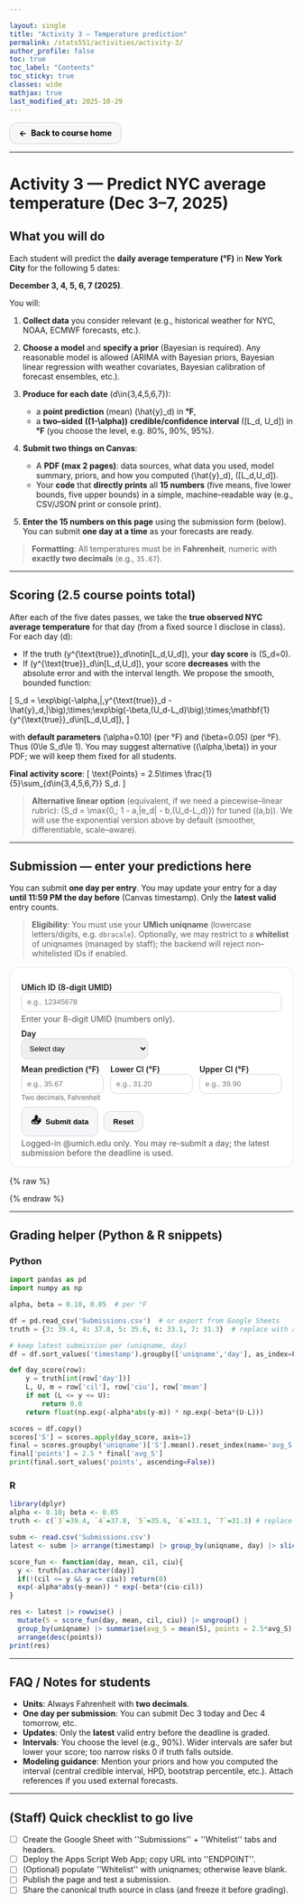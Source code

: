 ```yaml
---

layout: single
title: "Activity 3 — Temperature prediction"
permalink: /stats551/activities/activity-3/
author_profile: false
toc: true
toc_label: "Contents"
toc_sticky: true
classes: wide
mathjax: true
last_modified_at: 2025-10-29
---
```


<style>
/* Remove the big background box */
.page, .page__content { background: none !important; box-shadow: none !important; border: none !important; }

/* Buttons */
.btn{display:inline-flex;align-items:center;gap:.5rem;padding:.6rem 1rem;border-radius:12px;border:1px solid #d0d5dd;background:#f7f7f9;color:#111;text-decoration:none;font-weight:700;box-shadow:0 1px 2px rgba(0,0,0,.04), inset 0 -1px 0 rgba(255,255,255,.5);transition:transform .06s ease, box-shadow .15s ease, background .15s ease}
.btn:hover{ background:#f0f2f5; box-shadow:0 3px 10px rgba(0,0,0,.08); transform:translateY(-1px) }
.btn:active{ transform:translateY(0) }
.btn .emoji{ font-size:1.1rem }
.btn {
  color: #000 !important;
}


/* Form */
form.activity3{max-width:720px;background:#fff;border:1px solid #e6e6eb;border-radius:16px;padding:1rem 1.25rem;margin:1rem 0;box-shadow:0 1px 2px rgba(0,0,0,.03)}
form.activity3 fieldset{border:none;margin:0;padding:0}
form.activity3 .row{display:grid;grid-template-columns:1fr 1fr;gap:12px}
form.activity3 .row-3{display:grid;grid-template-columns:1fr 1fr 1fr;gap:12px}
form.activity3 label{font-weight:600;margin-top:.6rem;display:block}
form.activity3 input, form.activity3 select{width:100%;padding:.55rem .6rem;border:1px solid #d0d5dd;border-radius:10px}
form.activity3 small{color:#666}
form.activity3 .help{font-size:.9rem;color:#555;margin-top:.25rem}
.alert{padding:.65rem .8rem;border-radius:10px;margin:.6rem 0;font-weight:600}
.alert.success{background:#ecfdf5;color:#065f46;border:1px solid #a7f3d0}
.alert.error{background:#fef2f2;color:#7f1d1d;border:1px solid #fecaca}
.codeblock{background:#0f172a;color:#e5e7eb;border-radius:12px;padding:1rem;font-family:ui-monospace,SFMono-Regular,Menlo,Monaco,Consolas,"Liberation Mono","Courier New",monospace;white-space:pre;overflow:auto}
</style>

<p>
  <a href="{{ '/stats551/' | relative_url }}" class="btn" aria-label="Back to course home">
    <span>←</span><span>Back to course home</span>
  </a>
</p>

---

# Activity 3 — **Predict NYC average temperature** (Dec 3–7, 2025)

## What you will do

Each student will predict the **daily average temperature (°F)** in **New York City** for the following 5 dates:

**December 3, 4, 5, 6, 7 (2025)**.

You will:

1. **Collect data** you consider relevant (e.g., historical weather for NYC, NOAA, ECMWF forecasts, etc.).
2. **Choose a model** and **specify a prior** (Bayesian is required). Any reasonable model is allowed (ARIMA with Bayesian priors, Bayesian linear regression with weather covariates, Bayesian calibration of forecast ensembles, etc.).
3. **Produce for each date** (d\in{3,4,5,6,7}):

   * a **point prediction** (mean) (\hat{y}_d) in **°F**,
   * a **two–sided** **((1-\alpha))** **credible/confidence interval** ([L_d, U_d]) in **°F** (you choose the level, e.g. 80%, 90%, 95%).
4. **Submit two things on Canvas**:

   * A **PDF (max 2 pages)**: data sources, what data you used, model summary, priors, and how you computed (\hat{y}_d), ([L_d,U_d]).
   * Your **code** that **directly prints** all **15 numbers** (five means, five lower bounds, five upper bounds) in a simple, machine–readable way (e.g., CSV/JSON print or console print).
5. **Enter the 15 numbers on this page** using the submission form (below). You can submit **one day at a time** as your forecasts are ready.

> **Formatting**: All temperatures must be in **Fahrenheit**, numeric with **exactly two decimals** (e.g., `35.67`).

---

## Scoring (2.5 course points total)

After each of the five dates passes, we take the **true observed NYC average temperature** for that day (from a fixed source I disclose in class). For each day (d):

* If the truth (y^{\text{true}}_d\notin[L_d,U_d]), your **day score** is (S_d=0).
* If (y^{\text{true}}_d\in[L_d,U_d]), your score **decreases** with the absolute error and with the interval length. We propose the smooth, bounded function:

[
S_d
= \exp\big(-\alpha,|,y^{\text{true}}_d - \hat{y}_d,|\big);\times;\exp\big(-\beta,(U_d-L_d)\big);\times;\mathbf{1}{y^{\text{true}}_d\in[L_d,U_d]},
]

with **default parameters** (\alpha=0.10) (per °F) and (\beta=0.05) (per °F). Thus (0\le S_d\le 1). You may suggest alternative ((\alpha,\beta)) in your PDF; we will keep them fixed for all students.

**Final activity score**:
[
\text{Points} = 2.5\times \frac{1}{5}\sum_{d\in{3,4,5,6,7}} S_d.
]

> **Alternative linear option** (equivalent, if we need a piecewise–linear rubric):
> (S_d = \max{0,; 1 - a,|e_d| - b,(U_d-L_d)}) for tuned ((a,b)). We will use the exponential version above by default (smoother, differentiable, scale–aware).

---

## Submission — enter your predictions here

You can submit **one day per entry**. You may update your entry for a day **until 11:59 PM the day before** (Canvas timestamp). Only the **latest valid** entry counts.

> **Eligibility**: You must use your **UMich uniqname** (lowercase letters/digits, e.g. `dbracale`). Optionally, we may restrict to a **whitelist** of uniqnames (managed by staff); the backend will reject non–whitelisted IDs if enabled.

<div id="a3-messages" aria-live="polite"></div>

<form class="activity3" id="activity3-form" novalidate>
  <fieldset>
    <label for="umid">UMich ID (8-digit UMID)</label>
    <input id="umid" name="umid" type="text" inputmode="numeric" autocomplete="off"
           placeholder="e.g., 12345678" required pattern="^[0-9]{8}$" aria-describedby="umid-help">
    <div class="help" id="umid-help">Enter your 8-digit UMID (numbers only).</div>
  </fieldset>

  <div class="row">
    <fieldset>
      <label for="day">Day</label>
      <select id="day" name="day" required>
        <option value="" disabled selected>Select day</option>
        <option value="3">Dec 3</option>
        <option value="4">Dec 4</option>
        <option value="5">Dec 5</option>
        <option value="6">Dec 6</option>
        <option value="7">Dec 7</option>
      </select>
    </fieldset>
  </div>

  <div class="row-3">
    <fieldset>
      <label for="mean">Mean prediction (°F)</label>
      <input id="mean" name="mean" type="number" step="0.01" placeholder="e.g., 35.67" required>
      <small>Two decimals, Fahrenheit</small>
    </fieldset>
    <fieldset>
      <label for="cil">Lower CI (°F)</label>
      <input id="cil" name="cil" type="number" step="0.01" placeholder="e.g., 31.20" required>
    </fieldset>
    <fieldset>
      <label for="ciu">Upper CI (°F)</label>
      <input id="ciu" name="ciu" type="number" step="0.01" placeholder="e.g., 39.90" required>
    </fieldset>
  </div>

  <div style="display:flex;gap:.6rem;align-items:center;margin-top:.6rem">
    <button type="submit" class="btn" id="submit-btn"><span class="emoji">📤</span>Submit data</button>
    <button type="button" class="btn" id="reset-btn">Reset</button>
  </div>

  <div class="help">Logged-in @umich.edu only. You may re-submit a day; the latest submission before the deadline is used.</div>
</form>

{% raw %}
<script>
(() => {
  console.log("✅ JavaScript loaded!");

  const form = document.getElementById('activity3-form');
  const messages = document.getElementById('a3-messages');
  const submitBtn = document.getElementById('submit-btn');
  const resetBtn = document.getElementById('reset-btn');

  // ✅ Use the Web App URL from "Manage deployments" (must end with /exec)
  const ENDPOINT = 'https://script.google.com/macros/s/AKfycbwmeB7spjAnHD7_E-hmmrWJDu394W8Y4n_ofc3kAM8ol7uCts72tNbUrzFdWnUeBpK1/exec';
  

  function showMsg(text, type = 'success'){
    messages.innerHTML = `<div class="alert ${type === 'success' ? 'success' : 'error'}">${text}</div>`;
  }
  function twoDecimals(x){ return Number.parseFloat(x).toFixed(2); }
  function plausibleFahrenheit(x){ return x > -60 && x < 120; }

  form.addEventListener('submit', async (e) => {
    e.preventDefault();
    messages.innerHTML = '';

    const umid = (form.umid.value||'').trim();
    const day = form.day.value;
    const mean = Number(form.mean.value);
    const cil = Number(form.cil.value);
    const ciu = Number(form.ciu.value);

    if(!/^[0-9]{8}$/.test(umid)) return showMsg('UMID must be exactly 8 digits.', 'error');
    if(!['3','4','5','6','7'].includes(day)) return showMsg('Please select a valid day (Dec 3–7).', 'error');
    if([mean, cil, ciu].some(v => !Number.isFinite(v))) return showMsg('Mean/CI must be valid numbers.', 'error');
    if(!(cil <= mean && mean <= ciu)) return showMsg('Require: Lower ≤ Mean ≤ Upper.', 'error');
    if(![mean, cil, ciu].every(plausibleFahrenheit)) return showMsg('Values look implausible (−60 to 120 °F allowed).', 'error');

    const payload = {
      umid,                                    // ✅ correct key
      day: Number(day),
      mean: Number(twoDecimals(mean)),
      cil: Number(twoDecimals(cil)),
      ciu: Number(twoDecimals(ciu)),
      userAgent: navigator.userAgent,
      tsClient: new Date().toISOString()
    };

    submitBtn.disabled = true; submitBtn.textContent = 'Submitting…';
    try{
      const res = await fetch(ENDPOINT, {
        method: 'POST',
        mode: 'cors',
        headers: { 'Content-Type': 'application/json' },
        body: JSON.stringify(payload),
      });
      const data = await res.json().catch(() => ({ ok:false, message:'Invalid server response' }));
      if(!data.ok) throw new Error(data.message || 'Submission failed');
      showMsg(`Saved ✔ — UMID ${payload.umid}, Dec ${payload.day}: mean ${payload.mean.toFixed(2)}°F, CI [${payload.cil.toFixed(2)}, ${payload.ciu.toFixed(2)}].`);
      form.reset();
    }catch(err){
      console.error(err);
      showMsg(`Error: ${err.message || err}`, 'error');
    }finally{
      submitBtn.disabled = false; submitBtn.textContent = 'Submit data';
    }
  });

  resetBtn.addEventListener('click', () => { form.reset(); messages.innerHTML=''; });
})();
</script>
{% endraw %}

---

## Grading helper (Python & R snippets)

### Python

```python
import pandas as pd
import numpy as np

alpha, beta = 0.10, 0.05  # per °F

df = pd.read_csv('Submissions.csv')  # or export from Google Sheets
truth = {3: 39.4, 4: 37.8, 5: 35.6, 6: 33.1, 7: 31.3}  # replace with actuals

# keep latest submission per (uniqname, day)
df = df.sort_values('timestamp').groupby(['uniqname','day'], as_index=False).tail(1)

def day_score(row):
    y = truth[int(row['day'])]
    L, U, m = row['cil'], row['ciu'], row['mean']
    if not (L <= y <= U):
        return 0.0
    return float(np.exp(-alpha*abs(y-m)) * np.exp(-beta*(U-L)))

scores = df.copy()
scores['S'] = scores.apply(day_score, axis=1)
final = scores.groupby('uniqname')['S'].mean().reset_index(name='avg_S')
final['points'] = 2.5 * final['avg_S']
print(final.sort_values('points', ascending=False))
```

### R

```r
library(dplyr)
alpha <- 0.10; beta <- 0.05
truth <- c(`3`=39.4, `4`=37.8, `5`=35.6, `6`=33.1, `7`=31.3) # replace

subm <- read.csv('Submissions.csv')
latest <- subm |> arrange(timestamp) |> group_by(uniqname, day) |> slice_tail(n=1)

score_fun <- function(day, mean, cil, ciu){
  y <- truth[as.character(day)]
  if(!(cil <= y && y <= ciu)) return(0)
  exp(-alpha*abs(y-mean)) * exp(-beta*(ciu-cil))
}

res <- latest |> rowwise() |
  mutate(S = score_fun(day, mean, cil, ciu)) |> ungroup() |
  group_by(uniqname) |> summarise(avg_S = mean(S), points = 2.5*avg_S) |
  arrange(desc(points))
print(res)
```

---

## FAQ / Notes for students

* **Units**: Always Fahrenheit with **two decimals**.
* **One day per submission**: You can submit Dec 3 today and Dec 4 tomorrow, etc.
* **Updates**: Only the **latest** valid entry before the deadline is graded.
* **Intervals**: You choose the level (e.g., 90%). Wider intervals are safer but lower your score; too narrow risks 0 if truth falls outside.
* **Modeling guidance**: Mention your priors and how you computed the interval (central credible interval, HPD, bootstrap percentile, etc.). Attach references if you used external forecasts.

---

## (Staff) Quick checklist to go live

* [ ] Create the Google Sheet with ''Submissions'' + ''Whitelist'' tabs and headers.
* [ ] Deploy the Apps Script Web App; copy URL into ''ENDPOINT''.
* [ ] (Optional) populate ''Whitelist'' with uniqnames; otherwise leave blank.
* [ ] Publish the page and test a submission.
* [ ] Share the canonical truth source in class (and freeze it before grading).